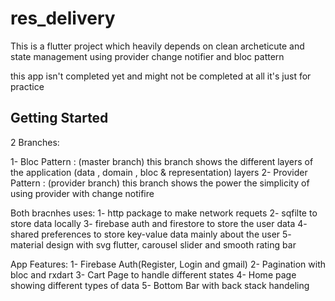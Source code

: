 # res_delivery

This is a flutter project which heavily depends on clean archeticute and state management
using provider change notifier and bloc pattern 

this app isn't completed yet and might not be completed at all it's just for practice

## Getting Started

2 Branches:

1- Bloc Pattern : (master branch) this branch shows the different layers of the application (data , domain , bloc & representation) layers
2- Provider Pattern : (provider branch) this branch shows the power the simplicity of using provider with change notifire 

Both bracnhes uses:
                   1- http package to make network requets 
                   2- sqfilte to store data locally
                   3- firebase auth and firestore to store the user data
                   4- shared preferences to store key-value data mainly about the user
                   5- material design with svg flutter, carousel slider and smooth rating bar
                   
App Features:
            1- Firebase Auth(Register, Login and gmail)
            2- Pagination with bloc and rxdart
            3- Cart Page to handle different states
            4- Home page showing different types of data 
            5- Bottom Bar with back stack handeling
            

